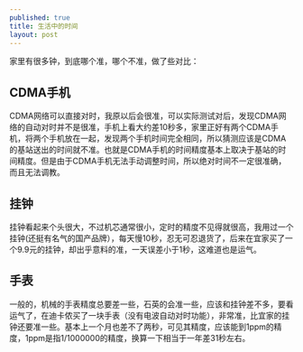 ```yaml
---
published: true
title: 生活中的时间
layout: post
---
```

家里有很多钟，到底哪个准，哪个不准，做了些对比：

## CDMA手机

CDMA网络可以直接对时，我原以后会很准，可以实际测试对后，发现CDMA网络的自动对时并不是很准，手机上看大约差10秒多，家里正好有两个CDMA手机，将两个手机放在一起，发现两个手机时间完全相同，所以猜测应该是CDMA的基站送出的时间就不准。也就是CDMA手机的时间精度基本上取决于基站的时间精度。但是由于CDMA手机无法手动调整时间，所以绝对时间不一定很准确，而且无法调教。

## 挂钟

挂钟看起来个头很大，不过机芯通常很小，定时的精度不见得就很高，我用过一个挂钟(还挺有名气的国产品牌），每天慢10秒，忍无可忍退货了，后来在宜家买了一个9.9元的挂钟，却出乎意料的准，一天误差小于1秒，这难道也是运气。

## 手表

一般的，机械的手表精度总要差一些，石英的会准一些，应该和挂钟差不多，要看运气了，在迪卡侬买了一块手表（没有电波自动对时功能），非常准，比宜家的挂钟还要准一些。基本上一个月也差不了两秒，可见其精度，应该能到1ppm的精度，1ppm是指1/1000000的精度，换算一下相当于一年差31秒左右。